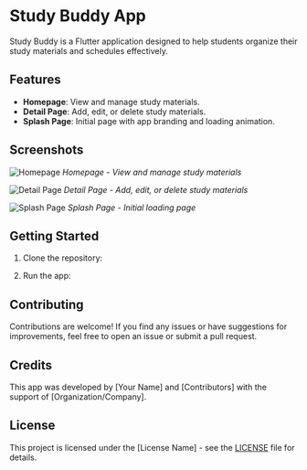 # Study Buddy App

Study Buddy is a Flutter application designed to help students organize their study materials and schedules effectively.

## Features

- **Homepage**: View and manage study materials.
- **Detail Page**: Add, edit, or delete study materials.
- **Splash Page**: Initial page with app branding and loading animation.

## Screenshots

![Homepage](screenshots/homepage.png)
*Homepage - View and manage study materials*

![Detail Page](screenshots/detailpage.png)
*Detail Page - Add, edit, or delete study materials*

![Splash Page](screenshots/splashpage.png)
*Splash Page - Initial loading page*

## Getting Started

1. Clone the repository:


2. Run the app:


## Contributing

Contributions are welcome! If you find any issues or have suggestions for improvements, feel free to open an issue or submit a pull request.

## Credits

This app was developed by [Your Name] and [Contributors] with the support of [Organization/Company].

## License

This project is licensed under the [License Name] - see the [LICENSE](LICENSE) file for details.
